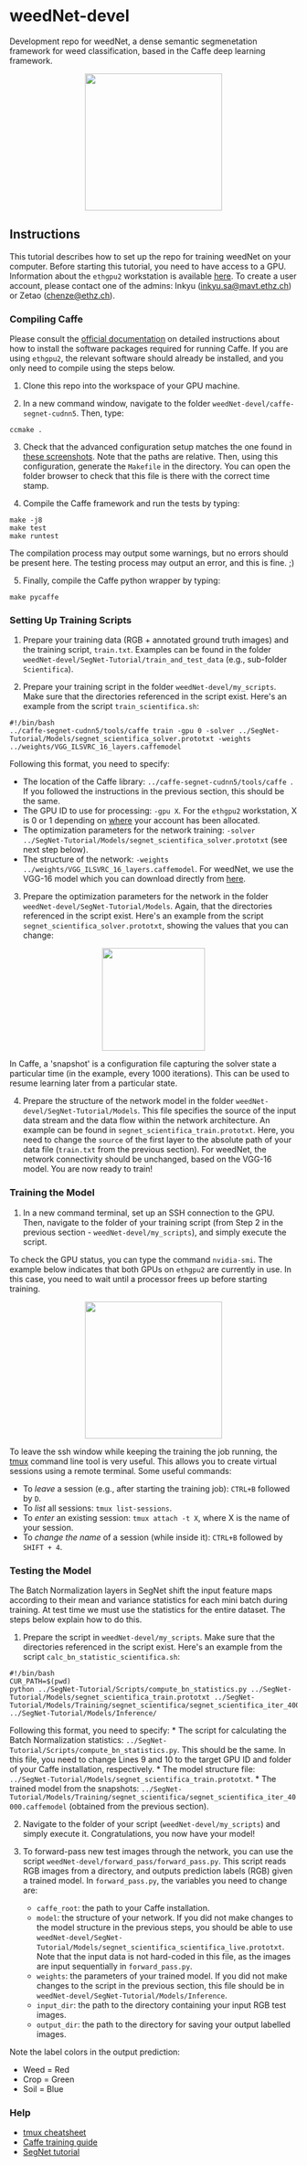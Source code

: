 # weedNet-devel

Development repo for weedNet, a dense semantic segmenetation framework for weed classification, based in the Caffe deep learning framework.

<p align="center"><img src="https://cdn.pbrd.co/images/HfMjJye.png" height="240"/> </p>

## Instructions

This tutorial describes how to set up the repo for training weedNet on your computer. Before starting this tutorial, you need to have access to a GPU. Information about the `ethgpu2` workstation is available [here](https://docs.google.com/spreadsheets/d/1gZWAGAnPVVMpJuJGFkoGH0O_CZ3D9u0XBBJ4nGEEEs8/edit?ts=5ac35276#gid=0). To create a user account, please contact one of the admins: Inkyu (inkyu.sa@mavt.ethz.ch) or Zetao (chenze@ethz.ch).

### Compiling Caffe

Please consult the [official documentation](http://caffe.berkeleyvision.org/installation.html) on detailed instructions about how to install the software packages required for running Caffe. If you are using `ethgpu2`, the relevant software should already be installed, and you only need to compile using the steps below.

1. Clone this repo into the workspace of your GPU machine.

2. In a new command window, navigate to the folder `weedNet-devel/caffe-segnet-cudnn5`. Then, type:

```
ccmake .
```

3. Check that the advanced configuration setup matches the one found in [these screenshots](https://docs.google.com/document/d/1kk-9-stN8oUGd4jZauGp7Yfj81iwxsJ4Kfxs8zKYq_A/edit). Note that the paths are relative. Then, using this configuration, generate the `Makefile` in the directory. You can open the folder browser to check that this file is there with the correct time stamp.

4. Compile the Caffe framework and run the tests by typing:

```
make -j8
make test
make runtest
```

The compilation process may output some warnings, but no errors should be present here. The testing process may output an error, and this is fine. ;)

5. Finally, compile the Caffe python wrapper by typing:

```
make pycaffe
```

### Setting Up Training Scripts

1. Prepare your training data (RGB + annotated ground truth images) and the training script, `train.txt`. Examples can be found in the folder `weedNet-devel/SegNet-Tutorial/train_and_test_data` (e.g., sub-folder `Scientifica`).

2. Prepare your training script in the folder `weedNet-devel/my_scripts`. Make sure that the directories referenced in the script exist. Here's an example from the script `train_scientifica.sh`:

```
#!/bin/bash
../caffe-segnet-cudnn5/tools/caffe train -gpu 0 -solver ../SegNet-Tutorial/Models/segnet_scientifica_solver.prototxt -weights ../weights/VGG_ILSVRC_16_layers.caffemodel
```

Following this format, you need to specify:
* The location of the Caffe library: `../caffe-segnet-cudnn5/tools/caffe `. If you followed the instructions in the previous section, this should be the same.
* The GPU ID to use for processing: `-gpu X`. For the `ethgpu2` workstation, X is 0 or 1 depending on [where](https://docs.google.com/spreadsheets/d/1gZWAGAnPVVMpJuJGFkoGH0O_CZ3D9u0XBBJ4nGEEEs8/edit?ts=5ac35276#gid=0) your account has been allocated.
* The optimization parameters for the network training: `-solver ../SegNet-Tutorial/Models/segnet_scientifica_solver.prototxt` (see next step below).
* The structure of the network: `-weights ../weights/VGG_ILSVRC_16_layers.caffemodel`. For weedNet, we use the VGG-16 model which you can download directly from [here](http://www.robots.ox.ac.uk/~vgg/software/very_deep/caffe/VGG_ILSVRC_16_layers.caffemodel).

3. Prepare the optimization parameters for the network in the folder `weedNet-devel/SegNet-Tutorial/Models`. Again, 
that the directories referenced in the script exist. Here's an example from the script `segnet_scientifica_solver.prototxt`, showing the values that you can change:

<p align="center"><img src="https://cdn.pbrd.co/images/HfMYY3e.png" height="180"/> </p>

In Caffe, a 'snapshot' is a configuration file capturing the solver state a particular time (in the example, every 1000 iterations). This can be used to resume learning later from a particular state.

4. Prepare the structure of the network model in the folder `weedNet-devel/SegNet-Tutorial/Models`. This file specifies the source of the input data stream and the data flow within the network architecture. An example can be found in `segnet_scientifica_train.prototxt`. Here, you need to change the `source` of the first layer to the absolute path of your data file (`train.txt` from the previous section). For weedNet, the network connectivity should be unchanged, based on the VGG-16 model. You are now ready to train!

### Training the Model

1. In a new command terminal, set up an SSH connection to the GPU. Then, navigate to the folder of your training script (from Step 2 in the previous section - `weedNet-devel/my_scripts`), and simply execute the script.

To check the GPU status, you can type the command `nvidia-smi`. The example below indicates that both GPUs on `ethgpu2` are currently in use. In this case, you need to wait until a processor frees up before starting training.

<p align="center"><img src="https://cdn.pbrd.co/images/HfN40Jn.png" height="240"/> </p>

To leave the ssh window while keeping the training the job running, the [tmux](https://www.hamvocke.com/blog/a-quick-and-easy-guide-to-tmux/) command line tool is very useful. This allows you to create virtual sessions using a remote terminal. Some useful commands:

* To *leave* a session (e.g., after starting the training job): `CTRL+B` followed by `D`.
* To *list* all sessions: `tmux list-sessions`.
* To *enter* an existing session: `tmux attach -t X`, where X is the name of your session.
* To *change the name* of a session (while inside it): `CTRL+B` followed by `SHIFT + 4`.

### Testing the Model

The Batch Normalization layers in SegNet shift the input feature maps according to their mean and variance statistics for each mini batch during training. At test time we must use the statistics for the entire dataset. The steps below explain how to do this.

1. Prepare the script in `weedNet-devel/my_scripts`. Make sure that the directories referenced in the script exist. Here's an example from the script `calc_bn_statistic_scientifica.sh`:

```
#!/bin/bash
CUR_PATH=$(pwd)
python ../SegNet-Tutorial/Scripts/compute_bn_statistics.py ../SegNet-Tutorial/Models/segnet_scientifica_train.prototxt ../SegNet-Tutorial/Models/Training/segnet_scientifica/segnet_scientifica_iter_40000.caffemodel ../SegNet-Tutorial/Models/Inference/
```
Following this format, you need to specify:
    * The script for calculating the Batch Normalization statistics: `../SegNet-Tutorial/Scripts/compute_bn_statistics.py`. This should be the same. In this file, you need to change Lines 9 and 10 to the target GPU ID and folder of your Caffe installation, respectively.
    * The model structure file: `../SegNet-Tutorial/Models/segnet_scientifica_train.prototxt`.
    * The trained model from the snapshots: `../SegNet-Tutorial/Models/Training/segnet_scientifica/segnet_scientifica_iter_40000.caffemodel` (obtained from the previous section).

2. Navigate to the folder of your script (`weedNet-devel/my_scripts`) and simply execute it. Congratulations, you now have your model!

3. To forward-pass new test images through the network, you can use the script `weedNet-devel/forward_pass/forward_pass.py`. This script reads RGB images from a directory, and outputs prediction labels (RGB) given a trained model. In `forward_pass.py`, the variables you need to change are:

    * `caffe_root`: the path to your Caffe installation.
    * `model`: the structure of your network. If you did not make changes to the model structure in the previous steps, you should be able to use `weedNet-devel/SegNet-Tutorial/Models/segnet_scientifica_scientifica_live.prototxt`. Note that the input data is not hard-coded in this file, as the images are input sequentially in `forward_pass.py`.
    * `weights`: the parameters of your trained model. If you did not make changes to the script in the previous section, this file should be in `weedNet-devel/SegNet-Tutorial/Models/Inference`.
    * `input_dir`: the path to the directory containing your input RGB test images.
    * `output_dir`: the path to the directory for saving your output labelled images.

Note the label colors in the output prediction:

* Weed = Red
* Crop = Green
* Soil = Blue

### Help
* [tmux cheatsheet](https://gist.github.com/MohamedAlaa/2961058)
* [Caffe training guide](http://shengshuyang.github.io/A-step-by-step-guide-to-Caffe.html)
* [SegNet tutorial](http://mi.eng.cam.ac.uk/projects/segnet/tutorial.html)

